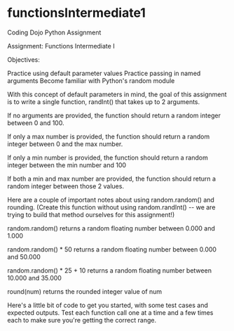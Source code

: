 # functionsIntermediate1
Coding Dojo Python Assignment

Assignment: Functions Intermediate I

Objectives:

Practice using default parameter values
Practice passing in named arguments
Become familiar with Python's random module

With this concept of default parameters in mind, the goal of this assignment is to write a single function, randInt() that takes up to 2 arguments.

If no arguments are provided, the function should return a random integer between 0 and 100.

If only a max number is provided, the function should return a random integer between 0 and the max number.

If only a min number is provided, the function should return a random integer between the min number and 100

If both a min and max number are provided, the function should return a random integer between those 2 values.

Here are a couple of important notes about using random.random() and rounding. (Create this function without using random.randInt() -- we are trying to build that method ourselves for this assignment!)

random.random() returns a random floating number between 0.000 and 1.000

random.random() * 50 returns a random floating number between 0.000 and 50.000

random.random() * 25 + 10 returns a random floating number between 10.000 and 35.000

round(num) returns the rounded integer value of num

Here's a little bit of code to get you started, with some test cases and expected outputs. Test each function call one at a time and a few times each to make sure you're getting the correct range.